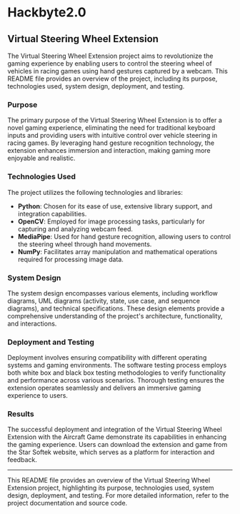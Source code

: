 # Hackbyte2.0

## Virtual Steering Wheel Extension

The Virtual Steering Wheel Extension project aims to revolutionize the gaming experience by enabling users to control the steering wheel of vehicles in racing games using hand gestures captured by a webcam. This README file provides an overview of the project, including its purpose, technologies used, system design, deployment, and testing.

### Purpose

The primary purpose of the Virtual Steering Wheel Extension is to offer a novel gaming experience, eliminating the need for traditional keyboard inputs and providing users with intuitive control over vehicle steering in racing games. By leveraging hand gesture recognition technology, the extension enhances immersion and interaction, making gaming more enjoyable and realistic.

### Technologies Used

The project utilizes the following technologies and libraries:

- **Python**: Chosen for its ease of use, extensive library support, and integration capabilities.
- **OpenCV**: Employed for image processing tasks, particularly for capturing and analyzing webcam feed.
- **MediaPipe**: Used for hand gesture recognition, allowing users to control the steering wheel through hand movements.
- **NumPy**: Facilitates array manipulation and mathematical operations required for processing image data.

### System Design

The system design encompasses various elements, including workflow diagrams, UML diagrams (activity, state, use case, and sequence diagrams), and technical specifications. These design elements provide a comprehensive understanding of the project's architecture, functionality, and interactions.

### Deployment and Testing

Deployment involves ensuring compatibility with different operating systems and gaming environments. The software testing process employs both white box and black box testing methodologies to verify functionality and performance across various scenarios. Thorough testing ensures the extension operates seamlessly and delivers an immersive gaming experience to users.

### Results

The successful deployment and integration of the Virtual Steering Wheel Extension with the Aircraft Game demonstrate its capabilities in enhancing the gaming experience. Users can download the extension and game from the Star Softek website, which serves as a platform for interaction and feedback.

---

This README file provides an overview of the Virtual Steering Wheel Extension project, highlighting its purpose, technologies used, system design, deployment, and testing. For more detailed information, refer to the project documentation and source code.

